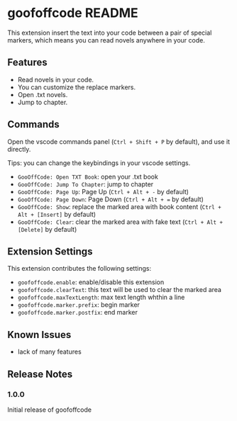 # goofoffcode README

This extension insert the text into your code between a pair of special markers, which means you can read novels anywhere in your code.

## Features

* Read novels in your code.
* You can customize the replace markers. 
* Open .txt novels.
* Jump to chapter.

## Commands

Open the vscode commands panel (`Ctrl + Shift + P` by default), and use it directly.

Tips: you can change the keybindings in your vscode settings.

* `GooOffCode: Open TXT Book`: open your .txt book
* `GooOffCode: Jump To Chapter`: jump to chapter
* `GooOffCode: Page Up`: Page Up (`Ctrl + Alt + -` by default)
* `GooOffCode: Page Down`: Page Down (`Ctrl + Alt + =` by default)
* `GooOffCode: Show`: replace the marked area with book content (`Ctrl + Alt + [Insert]` by default)
* `GooOffCode: Clear`: clear the marked area with fake text (`Ctrl + Alt + [Delete]` by default)

## Extension Settings

This extension contributes the following settings:

* `goofoffcode.enable`: enable/disable this extension
* `goofoffcode.clearText`: this text will be used to clear the marked area
* `goofoffcode.maxTextLength`: max text length whthin a line
* `goofoffcode.marker.prefix`: begin marker
* `goofoffcode.marker.postfix`: end marker

## Known Issues

* lack of many features

## Release Notes

### 1.0.0

Initial release of goofoffcode

